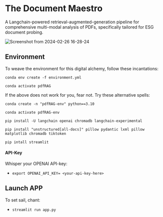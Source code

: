 # The Document Maestro
A Langchain-powered retrieval-augmented-generation pipeline for comprehensive multi-modal analysis of PDFs, specifically tailored for ESG document probing.

![Screenshot from 2024-02-26 16-28-24](https://github.com/alibukhari6728/The-Document-Maestro/assets/63595396/1f8d9f3f-0ba3-47b1-bdfd-92a0c8900fdc)

## Environment

To weave the environment for this digital alchemy, follow these incantations:

```
conda env create -f environment.yml

conda activate pdfRAG
```

If the above does not work for you, fear not. Try these alternative spells:

```
conda create -n "pdfRAG-env" python==3.10

conda activate pdfRAG-env

pip install -U langchain openai chromadb langchain-experimental

pip install "unstructured[all-docs]" pillow pydantic lxml pillow matplotlib chromadb tiktoken

pip intall streamlit
```

#### API-Key

Whisper your OPENAI API-key:

- `export OPENAI_API_KEY= <your-api-key-here>`

## Launch APP

To set sail, chant:

- `streamlit run app.py`

